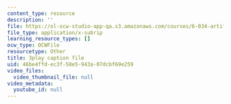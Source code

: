 ```yaml
---
content_type: resource
description: ''
file: https://ol-ocw-studio-app-qa.s3.amazonaws.com/courses/6-034-artificial-intelligence-fall-2010/46be4ffdec3f58e5943a07dcbf69e259_JMrFgnqSS0w.vtt
file_type: application/x-subrip
learning_resource_types: []
ocw_type: OCWFile
resourcetype: Other
title: 3play caption file
uid: 46be4ffd-ec3f-58e5-943a-07dcbf69e259
video_files:
  video_thumbnail_file: null
video_metadata:
  youtube_id: null
---
```

